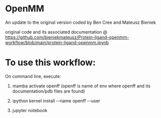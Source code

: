 # OpenMM

An update to the original version coded by Ben Cree and Mateusz Bieniek 

original code and its associated documentation @ https://github.com/bieniekmateusz/Protein-ligand-openmm-workflow/blob/main/protein-ligand-openmm.ipynb


# To use this workflow:

On command line, execute:

1) mamba activate openff 
(openff is name of env where openff and its documentation/pdb files are found)

2) ipython kernel install --name openff --user

3) jupyter notebook  
